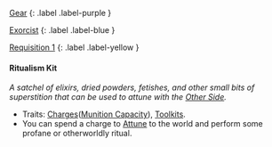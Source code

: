 
[Gear](Game/Gear-List)
{: .label .label-purple }

[Exorcist](Game/Blocks/Exorcist)
{: .label .label-blue }

[Requisition 1](Game/Deployment#Requisition)
{: .label .label-yellow }
#### Ritualism Kit
*A satchel of elixirs, dried powders, fetishes, and other small bits of superstition that can be used to attune with the [Other Side](Game/Terms-And-Jargon#Other%20Side).*
* Traits: [Charges](Game/Core/Gear#Charges)([Munition Capacity](Game/Additional-Attributes#Munition%20Capacity)), [Toolkits](Game/Core/Gear#Toolkits).
* You can spend a charge to [Attune](Game/Core/Spirit#Attunement) to the world and perform some profane or otherworldly ritual.
